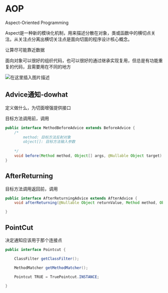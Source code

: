 # AOP

Aspect-Oriented Programming

 Aspect是一种新的模块化机制，用来描述分散在对象，类或函数中的横切点关注。从关注点分离出横切关注点是面向切面的程序设计核心概念。

让算尽可能靠近数据

面向对象可以很好的组织代码，也可以很好的通过继承实现复用，但总是有功能重复的代码，且需要用在不同的地方

![在这里插入图片描述](https://img-blog.csdnimg.cn/20200917231938318.png?x-oss-process=image/watermark,type_ZmFuZ3poZW5naGVpdGk,shadow_10,text_aHR0cHM6Ly9ibG9nLmNzZG4ubmV0L3FxXzQyMDcwMTc5,size_16,color_FFFFFF,t_70#pic_center)

## Advice通知-dowhat

定义做什么，为切面增强提供接口

目标方法调用前，调用

```java
public interface MethodBeforeAdvice extends BeforeAdvice {
    /*
    	method: 目标方法反射对象
    	object[]: 目标方法输入参数
    	
    */
	void before(Method method, Object[] args, @Nullable Object target) throws Throwable;
}
```

## AfterReturning

目标方法调用返回前，调用

```java
public interface AfterReturningAdvice extends AfterAdvice {
	void afterReturning(@Nullable Object returnValue, Method method, Object[] args, @Nullable Object target) throws Throwable;

}
```

## PointCut

决定通知应该用于那个连接点

```java
public interface Pointcut {

	ClassFilter getClassFilter();

	MethodMatcher getMethodMatcher();

	Pointcut TRUE = TruePointcut.INSTANCE;

}
```

